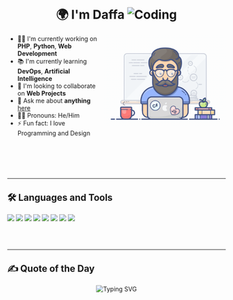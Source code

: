 <h1 align="center"> 🌍 I'm Daffa <img alt="Coding" width="35" src="https://media.giphy.com/media/hvRJCLFzcasrR4ia7z/giphy.gif"/></h1>
<img align="right"  alt="Coding" width="280" src="programmer.mp4" />

- 👨‍💻 I'm currently working on **PHP**, **Python**, **Web Development**
- 📚 I'm currently learning **DevOps**, **Artificial Intelligence**
- 🤝 I'm looking to collaborate on **Web Projects**
- 💬 Ask me about **anything** [here](daffawy@gmail.com)
- 👨‍🎓 Pronouns: He/Him
- ⚡ Fun fact: I love Programming and Design
<br>
<br>
<br>
<br>


---
## 🛠️ Languages and Tools

<p align="left">
  <img src="https://cdn.jsdelivr.net/gh/devicons/devicon/icons/html5/html5-original.svg" width="40" />
  <img src="https://cdn.jsdelivr.net/gh/devicons/devicon/icons/css3/css3-original.svg" width="40" />
  <img src="https://cdn.jsdelivr.net/gh/devicons/devicon@latest/icons/javascript/javascript-original.svg" width="40" />
  <img src="https://cdn.jsdelivr.net/gh/devicons/devicon/icons/php/php-original.svg" width="40" />
  <img src="https://cdn.jsdelivr.net/gh/devicons/devicon@latest/icons/mysql/mysql-original-wordmark.svg" width="40" />
  <img src="https://cdn.jsdelivr.net/gh/devicons/devicon@latest/icons/python/python-original.svg" width="40" />
  <img src="https://cdn.jsdelivr.net/gh/devicons/devicon@latest/icons/vscode/vscode-original.svg" width="40" />
  <img src="https://cdn.jsdelivr.net/gh/devicons/devicon@latest/icons/figma/figma-original.svg" width="40" />
</p>
<br>
<br>

---

## ✍️ Quote of the Day

<p align="center">
  <img src="https://readme-typing-svg.demolab.com?font=Fira+Code&pause=1000&center=true&width=435&lines=Keep+learning%2C+keep+building!" alt="Typing SVG" />
</p>

